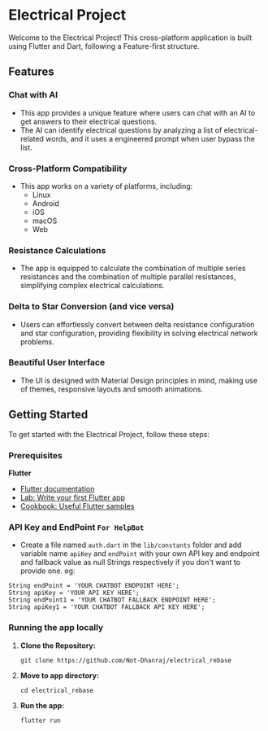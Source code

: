 # Electrical Project

Welcome to the Electrical Project! This cross-platform application is built using Flutter and Dart, following a Feature-first structure.

## Features

### Chat with AI

- This app provides a unique feature where users can chat with an AI to get answers to their electrical questions.
- The AI can identify electrical questions by analyzing a list of electrical-related words, and it uses a engineered prompt when user bypass the list.

### Cross-Platform Compatibility

- This app works on a variety of platforms, including:
  - Linux
  - Android
  - iOS
  - macOS
  - Web

### Resistance Calculations

- The app is equipped to calculate the combination of multiple series resistances and the combination of multiple parallel resistances, simplifying complex electrical calculations.

### Delta to Star Conversion (and vice versa)

- Users can effortlessly convert between delta resistance configuration and star configuration, providing flexibility in solving electrical network problems.

### Beautiful User Interface

- The UI is designed with Material Design principles in mind, making use of themes, responsive layouts and smooth animations.

## Getting Started
 To get started with the Electrical Project, follow these steps:

### Prerequisites

**Flutter**

- [Flutter documentation](https://flutter.dev/docs)
- [Lab: Write your first Flutter app](https://flutter.dev/docs/get-started/codelab)
- [Cookbook: Useful Flutter samples](https://flutter.dev/docs/cookbook)

### API Key and EndPoint `For HelpBot`
- Create a file named `auth.dart` in the `lib/constants` folder and add variable name `apiKey` and `endPoint` with your own API key and endpoint and fallback value as null Strings respectively if you don't want to provide one.
eg:
```
String endPoint = 'YOUR CHATBOT ENDPOINT HERE';
String apiKey = 'YOUR API KEY HERE';
String endPoint1 = 'YOUR CHATBOT FALLBACK ENDPOINT HERE';
String apiKey1 = 'YOUR CHATBOT FALLBACK API KEY HERE';
```


### Running the app locally

1. **Clone the Repository:**
   ```shell
   git clone https://github.com/Not-Dhanraj/electrical_rebase
2. **Move to app directory:**
   ```shell
   cd electrical_rebase
3. **Run the app:**
   ```shell
   flutter run
